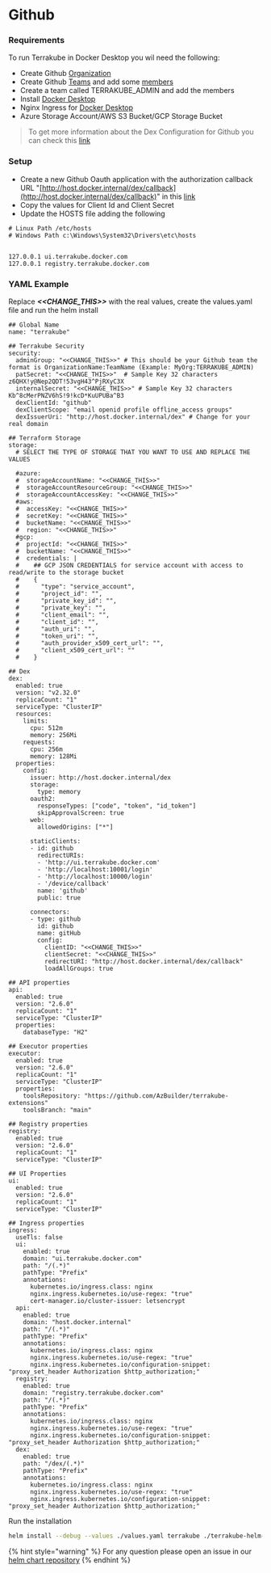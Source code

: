# Github

### Requirements <a href="#requirements" id="requirements"></a>

To run Terrakube in Docker Desktop you wil need the following:

* Create Github [Organization](https://docs.github.com/en/organizations/collaborating-with-groups-in-organizations/creating-a-new-organization-from-scratch)
* Create Github [Teams](https://docs.github.com/en/github-ae@latest/admin/user-management/managing-organizations-in-your-enterprise/creating-teams) and add some [members](https://docs.github.com/en/github-ae@latest/admin/user-management/managing-organizations-in-your-enterprise/adding-people-to-teams)
* Create a team called TERRAKUBE\_ADMIN and add the members
* Install [Docker Desktop](https://www.docker.com/products/docker-desktop/)
* Nginx Ingress for [Docker Desktop](https://kubernetes.github.io/ingress-nginx/deploy/#docker-desktop)
* Azure Storage Account/AWS S3 Bucket/GCP Storage Bucket

> To get more information about the Dex Configuration for Github you can check this [link](https://dexidp.io/docs/connectors/github/)

### Setup <a href="#setup" id="setup"></a>

* Create a new Github Oauth application with the authorization callback URL "[http://host.docker.internal/dex/callback](http://host.docker.internal/dex/callback)" in this [link](https://github.com/settings/developers)
* Copy the values for Client Id and Client Secret
* Update the HOSTS file adding the following

```
# Linux Path /etc/hosts
# Windows Path c:\Windows\System32\Drivers\etc\hosts


127.0.0.1 ui.terrakube.docker.com
127.0.0.1 registry.terrakube.docker.com
```

### YAML Example <a href="#yaml-example" id="yaml-example"></a>

Replace _**<\<CHANGE\_THIS>>**_ with the real values, create the values.yaml file and run the helm install

```
## Global Name
name: "terrakube"

## Terrakube Security
security:
  adminGroup: "<<CHANGE_THIS>>" # This should be your Github team the format is OrganizationName:TeamName (Example: MyOrg:TERRAKUBE_ADMIN)
  patSecret: "<<CHANGE_THIS>>"  # Sample Key 32 characters z6QHX!y@Nep2QDT!53vgH43^PjRXyC3X 
  internalSecret: "<<CHANGE_THIS>>" # Sample Key 32 characters Kb^8cMerPNZV6hS!9!kcD*KuUPUBa^B3 
  dexClientId: "github"
  dexClientScope: "email openid profile offline_access groups"
  dexIssuerUri: "http://host.docker.internal/dex" # Change for your real domain

## Terraform Storage
storage:
  # SELECT THE TYPE OF STORAGE THAT YOU WANT TO USE AND REPLACE THE VALUES
  
  #azure:
  #  storageAccountName: "<<CHANGE_THIS>>"
  #  storageAccountResourceGroup: "<<CHANGE_THIS>>"
  #  storageAccountAccessKey: "<<CHANGE_THIS>>"
  #aws:
  #  accessKey: "<<CHANGE_THIS>>"
  #  secretKey: "<<CHANGE_THIS>>"
  #  bucketName: "<<CHANGE_THIS>>"
  #  region: "<<CHANGE_THIS>>"
  #gcp:
  #  projectId: "<<CHANGE_THIS>>"
  #  bucketName: "<<CHANGE_THIS>>"
  #  credentials: |
  #    ## GCP JSON CREDENTIALS for service account with access to read/write to the storage bucket
  #    {
  #      "type": "service_account",
  #      "project_id": "",
  #      "private_key_id": "",
  #      "private_key": "",
  #      "client_email": "",
  #      "client_id": "",
  #      "auth_uri": "",
  #      "token_uri": "",
  #      "auth_provider_x509_cert_url": "",
  #      "client_x509_cert_url": ""
  #    } 

## Dex
dex:
  enabled: true
  version: "v2.32.0"
  replicaCount: "1"
  serviceType: "ClusterIP"
  resources:
    limits:
      cpu: 512m
      memory: 256Mi
    requests:
      cpu: 256m
      memory: 128Mi
  properties:
    config:
      issuer: http://host.docker.internal/dex
      storage:
        type: memory
      oauth2:
        responseTypes: ["code", "token", "id_token"] 
        skipApprovalScreen: true
      web:
        allowedOrigins: ["*"]
  
      staticClients:
      - id: github
        redirectURIs:
        - 'http://ui.terrakube.docker.com'
        - 'http://localhost:10001/login'
        - 'http://localhost:10000/login'
        - '/device/callback'
        name: 'github'
        public: true

      connectors:
      - type: github
        id: github
        name: gitHub
        config:
          clientID: "<<CHANGE_THIS>>" 
          clientSecret: "<<CHANGE_THIS>>"
          redirectURI: "http://host.docker.internal/dex/callback"
          loadAllGroups: true

## API properties
api:
  enabled: true
  version: "2.6.0"
  replicaCount: "1"
  serviceType: "ClusterIP"
  properties:
    databaseType: "H2"

## Executor properties
executor:
  enabled: true
  version: "2.6.0"  
  replicaCount: "1"
  serviceType: "ClusterIP"
  properties:
    toolsRepository: "https://github.com/AzBuilder/terrakube-extensions"
    toolsBranch: "main"

## Registry properties
registry:
  enabled: true
  version: "2.6.0"
  replicaCount: "1"
  serviceType: "ClusterIP"

## UI Properties
ui:
  enabled: true
  version: "2.6.0"
  replicaCount: "1"
  serviceType: "ClusterIP"

## Ingress properties
ingress:
  useTls: false
  ui:
    enabled: true
    domain: "ui.terrakube.docker.com"
    path: "/(.*)"
    pathType: "Prefix" 
    annotations:
      kubernetes.io/ingress.class: nginx
      nginx.ingress.kubernetes.io/use-regex: "true"
      cert-manager.io/cluster-issuer: letsencrypt
  api:
    enabled: true
    domain: "host.docker.internal"
    path: "/(.*)"
    pathType: "Prefix"
    annotations:
      kubernetes.io/ingress.class: nginx
      nginx.ingress.kubernetes.io/use-regex: "true"
      nginx.ingress.kubernetes.io/configuration-snippet: "proxy_set_header Authorization $http_authorization;"
  registry:
    enabled: true
    domain: "registry.terrakube.docker.com"
    path: "/(.*)"
    pathType: "Prefix"
    annotations:
      kubernetes.io/ingress.class: nginx
      nginx.ingress.kubernetes.io/use-regex: "true"
      nginx.ingress.kubernetes.io/configuration-snippet: "proxy_set_header Authorization $http_authorization;"
  dex:
    enabled: true
    path: "/dex/(.*)"
    pathType: "Prefix"
    annotations:
      kubernetes.io/ingress.class: nginx
      nginx.ingress.kubernetes.io/use-regex: "true"
      nginx.ingress.kubernetes.io/configuration-snippet: "proxy_set_header Authorization $http_authorization;"
```

Run the installation

```bash
helm install --debug --values ./values.yaml terrakube ./terrakube-helm-chart/ -n terrakube
```

{% hint style="warning" %}
For any question please open an issue in our [helm chart repository](https://github.com/AzBuilder/terrakube-helm-chart)
{% endhint %}
